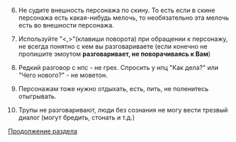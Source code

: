 6) Не судите внешность персонажа по скину. То есть если в скине персонажа есть какая-нибудь мелочь, то необязательно эта мелочь есть во внешности персонажа.

7) Используйте "<,>"(клавиши поворота) при обращении к персонажу, не всегда понятно с кем вы разговариваете (если конечно не пропишите эмоутом **разговаривает, не поворачиваясь к Вам**)

8) Редкий разговор с нпс - не грех. Спросить у нпц "Как дела?" или "Чего нового?" - не моветон.

9) Персонажам тоже нужно отдыхать, есть, пить, не поленитесь отыгрывать.

10) Трупы не разговаривают, люди без сознания не могу вести трезвый диалог (могут бредить, стонать и т.д.)

[Продолжение раздела](/info/rp/rp3)
